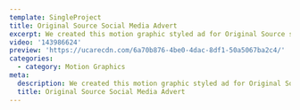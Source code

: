 ```yaml
---
template: SingleProject
title: Original Source Social Media Advert
excerpt: We created this motion graphic styled ad for Original Source social media channels.
video: '143986624'
preview: 'https://ucarecdn.com/6a70b876-4be0-4dac-8df1-50a5067ba2c4/'
categories:
  - category: Motion Graphics
meta:
  description: We created this motion graphic styled ad for Original Source social media channels.
  title: Original Source Social Media Advert
---
```

